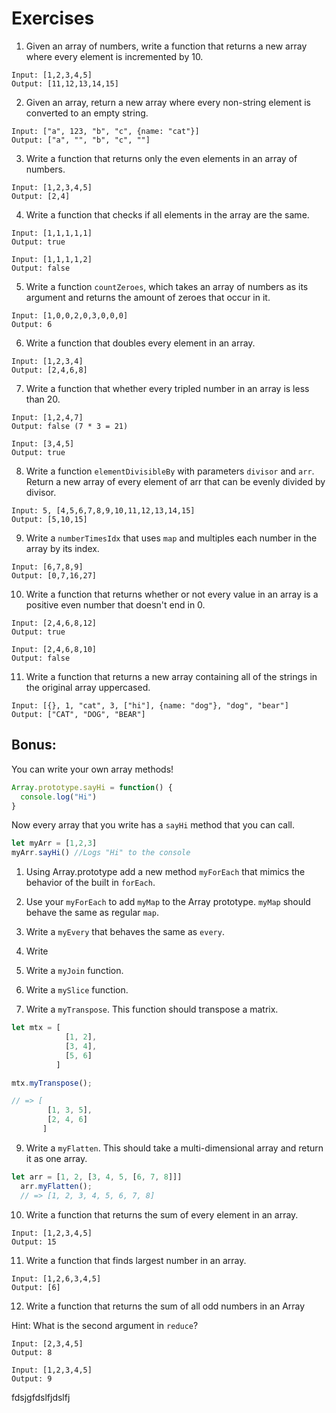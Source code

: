 # Exercises

1. Given an array of numbers, write a function that returns a new array where every element is incremented by 10.

```
Input: [1,2,3,4,5]
Output: [11,12,13,14,15]
```

2. Given an array, return a new array where every non-string element is converted to an empty string.

```
Input: ["a", 123, "b", "c", {name: "cat"}]
Output: ["a", "", "b", "c", ""]
```

3. Write a function that returns only the even elements in an array of numbers.

```
Input: [1,2,3,4,5]
Output: [2,4]
```

4. Write a function that checks if all elements in the array are the same.

```
Input: [1,1,1,1,1]
Output: true

Input: [1,1,1,1,2]
Output: false
```

5. Write a function `countZeroes`, which takes an array of numbers as its argument and returns the amount of zeroes that occur in it.

```
Input: [1,0,0,2,0,3,0,0,0]
Output: 6
```

6. Write a function that doubles every element in an array.

```
Input: [1,2,3,4]
Output: [2,4,6,8]
```

7. Write a function that whether every tripled number in an array is less than 20.

```
Input: [1,2,4,7]
Output: false (7 * 3 = 21)

Input: [3,4,5]
Output: true
```

8. Write a function `elementDivisibleBy` with parameters `divisor` and `arr`.  Return a new array of every element of arr that can be evenly divided by divisor.

```
Input: 5, [4,5,6,7,8,9,10,11,12,13,14,15]
Output: [5,10,15]
```

9. Write a `numberTimesIdx` that uses `map` and multiples each number in the array by its index.

```
Input: [6,7,8,9]
Output: [0,7,16,27]
```

10. Write a function that returns whether or not every value in an array is a positive even number that doesn't end in 0.

``` 
Input: [2,4,6,8,12]
Output: true

Input: [2,4,6,8,10]
Output: false
```


11. Write a function that returns a new array containing all of the strings in the original array uppercased.

```
Input: [{}, 1, "cat", 3, ["hi"], {name: "dog"}, "dog", "bear"]
Output: ["CAT", "DOG", "BEAR"]
```

## Bonus:

You can write your own array methods!

```js
Array.prototype.sayHi = function() {
  console.log("Hi")
}
```

Now every array that you write has a `sayHi` method that you can call.

```js
let myArr = [1,2,3]
myArr.sayHi() //Logs "Hi" to the console
```


1. Using Array.prototype add a new method `myForEach` that mimics the behavior of the built in `forEach`.


2. Use your `myForEach` to add `myMap` to the Array prototype. `myMap` should behave the same as regular `map`.


 

4. Write a `myEvery` that behaves the same as `every`.


5. Write


6. Write a `myJoin` function.


7. Write a `mySlice` function.


8. Write a `myTranspose`. This function should transpose a matrix.


```js
let mtx = [
            [1, 2],
            [3, 4],
            [5, 6]
          ]

mtx.myTranspose();

// => [
        [1, 3, 5],
        [2, 4, 6]
       ]
```

9. Write a `myFlatten`. This should take a multi-dimensional array and return it as one array.

```js
let arr = [1, 2, [3, 4, 5, [6, 7, 8]]]
  arr.myFlatten();
  // => [1, 2, 3, 4, 5, 6, 7, 8]
```

10. Write a function that returns the sum of every element in an array.

```
Input: [1,2,3,4,5]
Output: 15
```

11. Write a function that finds largest number in an array.

```
Input: [1,2,6,3,4,5]
Output: [6]
```

12. Write a function that returns the sum of all odd numbers in an Array

Hint: What is the second argument in `reduce`?

```
Input: [2,3,4,5]
Output: 8

Input: [1,2,3,4,5]
Output: 9
```


fdsjgfdslfjdslfj